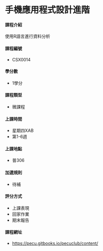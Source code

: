 # 手機應用程式設計進階 

#### 課程介紹

使用R語言進行資料分析

#### 課程編號

* CSX0014

#### 學分數

* 1學分

#### 課程類型

* 微課程

#### 上課時間

* 星期四XAB
* 第1-6週

#### 上課地點

* 普306

#### 加選規則

* 待補

#### 評分方式

* 上課表現
* 回家作業
* 期末報告

#### 課程網址

* https://pecu.gitbooks.io/pecuclub/content/ 

